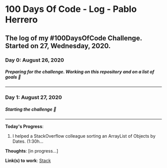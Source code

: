 # 100 Days Of Code - Log - Pablo Herrero
The log of my #100DaysOfCode Challenge. Started on  27, Wednesday, 2020.
---
### Day 0: August 26, 2020
##### Preparing for the challenge. Working on this repository and on a list of goals 🦾
---
### Day 1: August 27, 2020
##### Starting the challenge 🚀
---
**Today's Progress**: 
1. I helped a StackOverflow colleague sorting an ArrayList of Objects by Dates. (1:30h...

**Thoughts**: [in progress...]

**Link(s) to work**: [Stack](https://es.stackoverflow.com/questions/385221/agrupar-array-multidimensional-en-java)

<!---**Link to work:** [Calculator App](http://www.example.com)

### Day 0: February 30, 2016 (Example 2)
##### (delete me or comment me out)

**Today's Progress**: Fixed CSS, worked on canvas functionality for the app.

**Thoughts**: I really struggled with CSS, but, overall, I feel like I am slowly getting better at it. Canvas is still new for me, but I managed to figure out some basic functionality.

**Link(s) to work**: [Calculator App](http://www.example.com)


### Day 1: June 27, Monday

**Today's Progress**: I've gone through many exercises on FreeCodeCamp.

**Thoughts** I've recently started coding, and it's a great feeling when I finally solve an algorithm challenge after a lot of attempts and hours spent.

**Link(s) to work**
1. [Find the Longest Word in a String](https://www.freecodecamp.com/challenges/find-the-longest-word-in-a-string)
2. [Title Case a Sentence](https://www.freecodecamp.com/challenges/title-case-a-sentence)--> 
